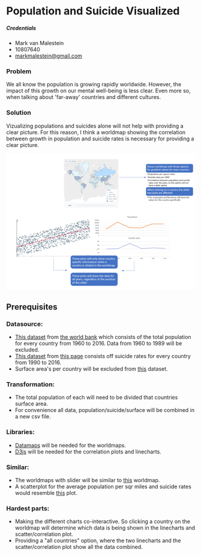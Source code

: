 # Population and Suicide Visualized
##### Credentials
* Mark van Malestein
* 10807640
* markmalestein@gmail.com

### Problem
We all know the population is growing rapidly worldwide. However, the impact of this growth on our mental well-being is less clear. Even more so, when talking about 'far-away' countries and different cultures. 

### Solution
Vizualizing populations and suicides alone will not help with providing a clear picture. For this reason, I think a worldmap showing the correlation between growth in population and suicide rates is necessary for providing a clear picture. 

![alt text](data/sketch.png)

## Prerequisites
### Datasource:
* [This dataset](/data/population.csv) from [the world bank](https://data.worldbank.org/indicator/SP.POP.TOTL) which consists of the total population for every country from 1960 to 2016. Data from 1960 to 1989 will be excluded. 
* [This dataset](/data/suicide.csv) from [this page](https://ourworldindata.org/suicide) consists off suicide rates for every country from 1990 to 2016.
* Surface area's per country will be excluded from [this](https://raw.githubusercontent.com/underscoreio/csv-workshop/master/src/main/resources/countries.csv) dataset.

### Transformation:
* The total population of each will need to be divided that countries surface area.
* For convenience all data, population/suicide/surface will be combined in a new csv file.

### Libraries:
* [Datamaps](http://datamaps.github.io/) will be needed for the worldmaps.
* [D3js](https://d3js.org/) will be needed for the correlation plots and linecharts.

### Similar:
* The worldmaps with slider will be similar to [this](https://data.worldbank.org/indicator/SP.POP.TOTL?view=map) worldmap.
* A scatterplot for the average population per sqr miles and suicide rates would resemble [this](https://charts.animateddata.co.uk/whatmakesushappy/) plot.

### Hardest parts:
* Making the different charts co-interactive. So clicking a country on the worldmap will determine which data is being shown in the linecharts and scatter/correlation plot.
* Providing a "all countries" option, where the two linecharts and the scatter/correlation plot show all the data combined.

